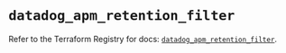 # `datadog_apm_retention_filter`

Refer to the Terraform Registry for docs: [`datadog_apm_retention_filter`](https://registry.terraform.io/providers/datadog/datadog/3.60.0/docs/resources/apm_retention_filter).
